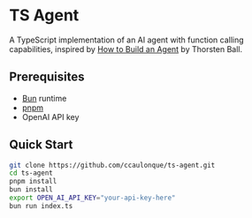 # TS Agent

A TypeScript implementation of an AI agent with function calling capabilities, inspired by [How to Build an Agent](https://ampcode.com/how-to-build-an-agent) by Thorsten Ball.

## Prerequisites

- [Bun](https://bun.sh/) runtime
- [pnpm](https://pnpm.io)
- OpenAI API key

## Quick Start

```bash
git clone https://github.com/ccaulonque/ts-agent.git
cd ts-agent
pnpm install
bun install
export OPEN_AI_API_KEY="your-api-key-here"
bun run index.ts
```